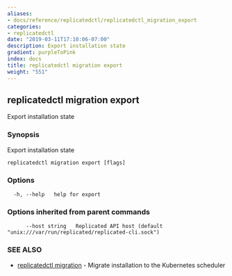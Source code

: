 ```yaml
---
aliases:
- docs/reference/replicatedctl/replicatedctl_migration_export
categories:
- replicatedctl
date: "2019-03-11T17:10:06-07:00"
description: Export installation state
gradient: purpleToPink
index: docs
title: replicatedctl migration export
weight: "551"
---
```


## replicatedctl migration export

Export installation state

### Synopsis

Export installation state

```
replicatedctl migration export [flags]
```

### Options

```
  -h, --help   help for export
```

### Options inherited from parent commands

```
      --host string   Replicated API host (default "unix:///var/run/replicated/replicated-cli.sock")
```

### SEE ALSO

* [replicatedctl migration](/api/replicatedctl/replicatedctl_migration/)	 - Migrate installation to the Kubernetes scheduler

